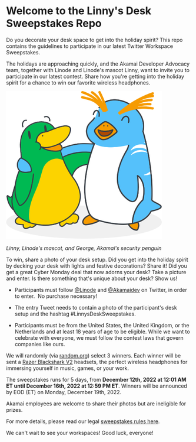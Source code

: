 
# Welcome to the Linny's Desk Sweepstakes Repo

Do you decorate your desk space to get into the holiday spirit? This repo contains the guidelines to participate in our latest Twitter Workspace Sweepstakes. 

The holidays are approaching quickly, and the Akamai Developer Advocacy team, together with Linode and Linode's mascot Linny, want to invite you to participate in our latest contest. Share how you're getting into the holiday spirit for a chance to win our favorite wireless headphones.


<img src="https://github.com/Akamai-Community/Linnys-Desk-Sweepstakes/blob/main/assets/img/Linny%20and%20George.png" height="400"/>

*Linny, Linode's mascot, and George, Akamai's security penguin*

To win, share a photo of your desk setup. Did you get into the holiday spirit by decking your desk with lights and festive decorations? Share it! Did you get a great Cyber Monday deal that now adorns your desk? Take a picture and enter. Is there something that's unique about your desk? Show us!

-   Participants must follow [@Linode](https://twitter.com/linode) and [@Akamaidev](https://twitter.com/akamaidev) on Twitter, in order to enter.  No purchase necessary!

-   The entry Tweet needs to contain a photo of the participant's desk setup and the hashtag #LinnysDeskSweepstakes.

-   Participants must be from the United States, the United Kingdom, or the Netherlands and at least 18 years of age to be eligible. While we want to celebrate with everyone, we must follow the contest laws that govern companies like ours.

We will randomly (via [random.org](https://www.random.org/)) select 3 winners. Each winner will be sent a [Razer Blackshark V2](https://www.razer.com/gaming-headsets/razer-blackshark-v2-pro) headsets, the perfect wireless headphones for immersing yourself in music, games, or your work.

The sweepstakes runs for 5 days, from **December 12th, 2022 at 12:01 AM ET until December 16th, 2022 at 12:59 PM ET**.  Winners will be announced by EOD (ET) on Monday, December 19th, 2022.

Akamai employees are welcome to share their photos but are ineligible for prizes.

For more details, please read our legal [sweepstakes rules here](https://github.com/Akamai-Community/Linnys-Desk-Sweepstakes/blob/main/terms-and-conditions.md).

We can't wait to see your workspaces! Good luck, everyone!
